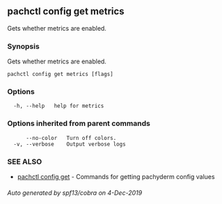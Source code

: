 ## pachctl config get metrics

Gets whether metrics are enabled.

### Synopsis

Gets whether metrics are enabled.

```
pachctl config get metrics [flags]
```

### Options

```
  -h, --help   help for metrics
```

### Options inherited from parent commands

```
      --no-color   Turn off colors.
  -v, --verbose    Output verbose logs
```

### SEE ALSO

* [pachctl config get](pachctl_config_get.md)	 - Commands for getting pachyderm config values

###### Auto generated by spf13/cobra on 4-Dec-2019
